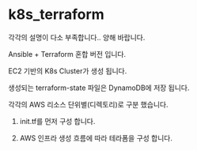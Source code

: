 # k8s_terraform

각각의 설명이 다소 부족합니다.. 양해 바랍니다.

Ansible + Terraform 혼합 버전 입니다. 

EC2 기반의 K8s Cluster가 생성 됩니다. 

생성되는 terraform-state 파일은 DynamoDB에 저장 됩니다.

각각의 AWS 리소스 단위별(디렉토리)로 구분 했습니다.

1. init.tf를 먼저 구성 합니다.

2. AWS 인프라 생성 흐름에 따라 테라폼을 구성 합니다.

